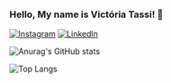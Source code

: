

### Hello, My name is Victória Tassi! 🌹

[![Instagram](https://img.shields.io/badge/Instagram-E4405F?style=for-the-badge&logo=instagram&logoColor=white)](https://www.instagram.com/victoriatassi/)
[![Linkedln](https://img.shields.io/badge/LinkedIn-0077B5?style=for-the-badge&logo=linkedin&logoColor=white)](https://www.linkedin.com/in/victoria-tassi-574694304/)



![Anurag's GitHub stats](https://github-readme-stats.vercel.app/api?username=Tassizinha&show_icons=true&theme=radical)


![Top Langs](https://github-readme-stats.vercel.app/api/top-langs/?username=Tassizinha&hide_progress=true)




